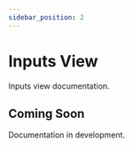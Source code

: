 ```yaml
---
sidebar_position: 2
---
```


# Inputs View

Inputs view documentation.

## Coming Soon

Documentation in development.
